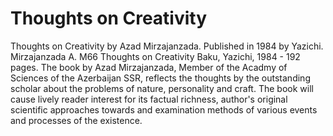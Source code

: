 # Thoughts on Creativity
Thoughts on Creativity by Azad Mirzajanzada. Published in 1984 by Yazichi.
Mirzajanzada A. M66 Thoughts on Creativity Baku, Yazichi, 1984 - 192 pages.
The book by Azad Mirzajanzada, Member of the Acadmy of Sciences of the Azerbaijan SSR, reflects the thoughts by the outstanding scholar about the problems of nature, personality and craft. The book will cause lively reader interest for its factual richness, author's original scientific approaches towards and examination methods of various events and processes of the existence.
